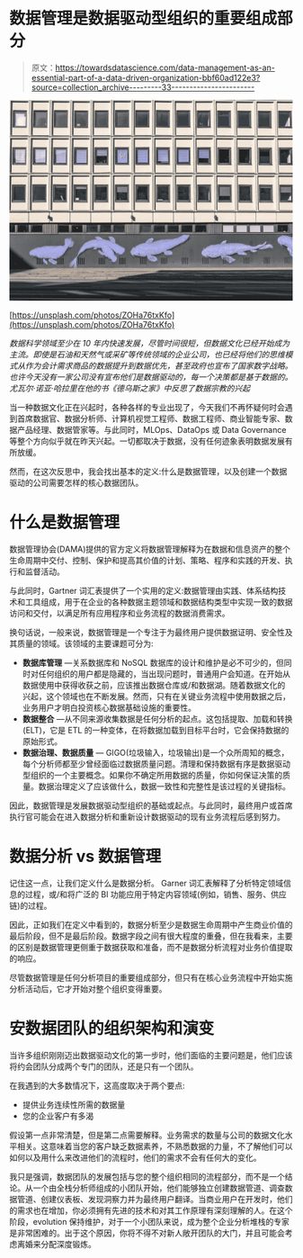 # 数据管理是数据驱动型组织的重要组成部分

> 原文：<https://towardsdatascience.com/data-management-as-an-essential-part-of-a-data-driven-organization-bbf60ad122e3?source=collection_archive---------33----------------------->

![](img/19b4eb023f82b0bd3ba07ae1b0eff771.png)

[https://unsplash.com/photos/ZOHa76txKfo](https://unsplash.com/photos/ZOHa76txKfo)

*数据科学领域至少在 10 年内快速发展，尽管时间很短，但数据文化已经开始成为主流。即使是石油和天然气或采矿等传统领域的企业公司，也已经将他们的思维模式从作为会计需求商品的数据提升到数据优先，甚至政府也宣布了国家数字战略。也许今天没有一家公司没有宣布他们是数据驱动的，每一个决策都是基于数据的。尤瓦尔·诺亚·哈拉里在他的书《德乌斯之家》中反思了数据宗教的兴起*

当一种数据文化正在兴起时，各种各样的专业出现了，今天我们不再怀疑何时会遇到首席数据官、数据分析师、计算机视觉工程师、数据工程师、商业智能专家、数据产品经理、数据管家等。与此同时，MLOps、DataOps 或 Data Governance 等整个方向似乎就在昨天兴起。一切都取决于数据，没有任何迹象表明数据发展有所放缓。

然而，在这次反思中，我会找出基本的定义:什么是数据管理，以及创建一个数据驱动的公司需要怎样的核心数据团队。

# 什么是数据管理

数据管理协会(DAMA)提供的官方定义将数据管理解释为在数据和信息资产的整个生命周期中交付、控制、保护和提高其价值的计划、策略、程序和实践的开发、执行和监督活动。

与此同时，Gartner 词汇表提供了一个实用的定义:数据管理由实践、体系结构技术和工具组成，用于在企业的各种数据主题领域和数据结构类型中实现一致的数据访问和交付，以满足所有应用程序和业务流程的数据消费需求。

换句话说，一般来说，数据管理是一个专注于为最终用户提供数据证明、安全性及其质量的领域。该领域的主要课题可分为:

*   **数据库管理** —关系数据库和 NoSQL 数据库的设计和维护是必不可少的，但同时对任何组织的用户都是隐藏的，当出现问题时，普通用户会知道。在开始从数据使用中获得收获之前，应该推出数据仓库或/和数据湖。随着数据文化的兴起，这个领域也在不断发展。然而，只有在关键业务流程中使用数据之后，业务用户才明白投资核心数据基础设施的重要性。
*   **数据整合** —从不同来源收集数据是任何分析的起点。这包括提取、加载和转换(ELT)，它是 ETL 的一种变体，在将数据加载到目标平台时，它会保持数据的原始形式。
*   **数据治理、数据质量** — GIGO(垃圾输入，垃圾输出)是一个众所周知的概念，每个分析师都至少曾经面临过数据质量问题。清理和保持数据有序是数据驱动型组织的一个主要概念。如果你不确定所用数据的质量，你如何保证决策的质量。数据治理定义了应该做什么，数据一致性和完整性是该过程的关键指标。

因此，数据管理是发展数据驱动型组织的基础或起点。与此同时，最终用户或首席执行官可能会在进入数据分析和重新设计数据驱动的现有业务流程后感到努力。

# **数据分析 vs 数据管理**

记住这一点，让我们定义什么是数据分析。
Garner 词汇表解释了分析特定领域信息的过程，或/和将广泛的 BI 功能应用于特定内容领域(例如，销售、服务、供应链)的过程。

因此，正如我们在定义中看到的，数据分析至少是数据生命周期中产生商业价值的最后阶段，但不是最后阶段。数据字段之间有很大程度的重叠，但在我看来，主要的区别是数据管理更侧重于数据获取和准备，而不是数据分析流程对业务价值提取的响应。

尽管数据管理是任何分析项目的重要组成部分，但只有在核心业务流程中开始实施分析活动后，它才开始对整个组织变得重要。

# 安**数据团队的组织架构和演变**

当许多组织刚刚迈出数据驱动文化的第一步时，他们面临的主要问题是，他们应该将约会团队分成两个专门的团队，还是只有一个团队。

在我遇到的大多数情况下，这高度取决于两个要点:

*   提供业务连续性所需的数据量
*   您的企业客户有多渴

假设第一点非常清楚，但是第二点需要解释。业务需求的数量与公司的数据文化水平相关。这意味着当您的客户缺乏数据素养，不熟悉数据的力量，不了解他们可以如何以及用什么来改进他们的流程时，他们的需求不会有任何大的变化。

我只是强调，数据团队的发展包括与您的整个组织相同的流程部分，而不是一个结论。从一个由全栈分析师组成的小团队开始，他们能够独立创建数据管道、调查数据管道、创建仪表板、发现洞察力并为最终用户翻译。当商业用户在开发时，他们的需求也在增加，你必须拥有先进的技术和对其工作原理有深刻理解的人。在这个阶段，evolution 保持维护，对于一个小团队来说，成为整个企业分析堆栈的专家是非常困难的。出于这个原因，你将不得不对新人敞开团队的大门，并且可能会考虑离婚来分配深度锻炼。